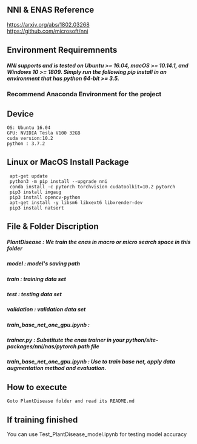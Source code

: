 ## NNI & ENAS Reference
https://arxiv.org/abs/1802.03268  
https://github.com/microsoft/nni

## Environment Requiremnents  
##### NNI supports and is tested on Ubuntu >= 16.04, macOS >= 10.14.1, and Windows 10 >= 1809. Simply run the following pip install in an environment that has python 64-bit >= 3.5.  

### Recommend Anaconda Environment for the project
## Device
```
OS: Ubuntu 16.04
GPU: NVIDIA Tesla V100 32GB
cuda version:10.2
python : 3.7.2
```
## Linux or MacOS Install Package
```
 apt-get update  
 python3 -m pip install --upgrade nni  
 conda install -c pytorch torchvision cudatoolkit=10.2 pytorch
 pip3 install imgaug  
 pip3 install opencv-python  
 apt-get install -y libsm6 libxext6 libxrender-dev   
 pip3 install natsort  
```
## File & Folder Discription
##### PlantDisease : We train the enas in macro or micro search space in this folder
##### model : model's saving path
##### train : training data set
##### test : testing data set
##### validation : validation data set
##### train_base_net_one_gpu.ipynb :
##### trainer.py : Substitute the enas trainer in your python/site-packages/nni/nas/pytorch path file
##### train_base_net_one_gpu.ipynb : Use to train base net, apply data augmentation method and evaluation.

## How to execute 
```
Goto PlantDisease folder and read its README.md
```

## If training finished
You can use Test_PlantDisease_model.ipynb for testing model accuracy







